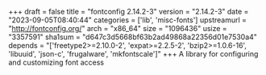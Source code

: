 +++
draft = false
title = "fontconfig 2.14.2-3"
version = "2.14.2-3"
date = "2023-09-05T08:40:44"
categories = ['lib', 'misc-fonts']
upstreamurl = "http://fontconfig.org/"
arch = "x86_64"
size = "1096436"
usize = "3357591"
sha1sum = "d647c3d5668bf63b2ad49868a22356d01e7530a4"
depends = "['freetype2>=2.10.0-2', 'expat>=2.2.5-2', 'bzip2>=1.0.6-16', 'libuuid', 'json-c', 'frugalware', 'mkfontscale']"
+++
A library for configuring and customizing font access